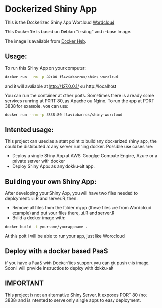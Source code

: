 Dockerized Shiny App
=======================

This is the Dockerized Shiny App Worcloud [Wordcloud](http://shiny.rstudio.com/gallery/word-cloud.html)

This Dockerfile is based on Debian "testing" and r-base image.

The image is available from [Docker Hub](https://registry.hub.docker.com/u/flaviobarros/shiny-wordcloud/).

## Usage:

To run this Shiny App on your computer:

```sh
docker run --rm -p 80:80 flaviobarros/shiny-worcloud
```

and it will avaliable at http://127.0.0.1/ ou http://localhost

You can run the container at other ports. Sometimes there is already some services running at PORT 80, as Apache ou Nginx.
To run the app at PORT 3838 for example, you can use:

```sh
docker run --rm -p 3838:80 flaviobarros/shiny-worcloud
```

## Intented usage:

This project can used as a start point to build any dockerized shiny app, the could be distributed at any server running docker.
Possible use cases are:

* Deploy a single Shiny App at AWS, Googlge Compute Engine, Azure or a private server with docker.
* Deploy Shiny Apps as any dokku-alt app. 

## Building your own Shiny App:

After developing your Shiny App, you will have two files needed to deployment: ui.R and server.R, then:

* Remove all files from the folder mypp (these files are from Wordcloud example) and put your files there, ui.R and server.R
* Build a docker image with:

```sh
docker build -t yourname/yourappname .
```

At this poit i will be able to run your app, just like Wordcloud

## Deploy with a docker based PaaS

If you have a PaaS with Dockerfiles support you can git push this image. Soon i will provide instructios to deploy with dokku-alt

## IMPORTANT

This project is not an alternative Shiny Server. It exposes PORT 80 (not 3838) and is intented to serve only single apps to easy deployment.


